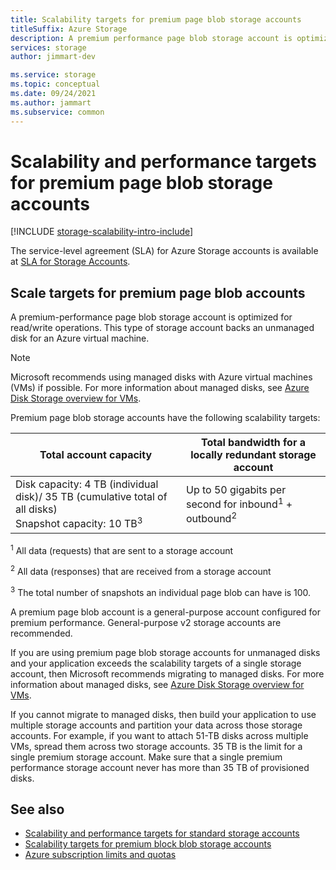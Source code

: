```yaml
---
title: Scalability targets for premium page blob storage accounts
titleSuffix: Azure Storage
description: A premium performance page blob storage account is optimized for read/write operations. This type of storage account backs an unmanaged disk for an Azure virtual machine.
services: storage
author: jimmart-dev

ms.service: storage
ms.topic: conceptual
ms.date: 09/24/2021
ms.author: jammart
ms.subservice: common
---
```


# Scalability and performance targets for premium page blob storage accounts

[!INCLUDE [storage-scalability-intro-include](../../../includes/storage-scalability-intro-include.md)]

The service-level agreement (SLA) for Azure Storage accounts is available at [SLA for Storage Accounts](https://azure.microsoft.com/support/legal/sla/storage/v1_5/).

## Scale targets for premium page blob accounts

A premium-performance page blob storage account is optimized for read/write operations. This type of storage account backs an unmanaged disk for an Azure virtual machine.

> [!NOTE]
> Microsoft recommends using managed disks with Azure virtual machines (VMs) if possible. For more information about managed disks, see [Azure Disk Storage overview for VMs](../../virtual-machines/managed-disks-overview.md).

Premium page blob storage accounts have the following scalability targets:

| Total account capacity                            | Total bandwidth for a locally redundant storage account                     |
| ------------------------------------------------- | --------------------------------------------------------------------------- |
| Disk capacity: 4 TB (individual disk)/ 35 TB (cumulative total of all disks) <br>Snapshot capacity: 10 TB<sup>3</sup> | Up to 50 gigabits per second for inbound<sup>1</sup> + outbound<sup>2</sup> |

<sup>1</sup> All data (requests) that are sent to a storage account

<sup>2</sup> All data (responses) that are received from a storage account

<sup>3</sup> The total number of snapshots an individual page blob can have is 100.

A premium page blob account is a general-purpose account configured for premium performance. General-purpose v2 storage accounts are recommended.

If you are using premium page blob storage accounts for unmanaged disks and your application exceeds the scalability targets of a single storage account, then Microsoft recommends migrating to managed disks. For more information about managed disks, see [Azure Disk Storage overview for VMs](../../virtual-machines/managed-disks-overview.md).

If you cannot migrate to managed disks, then build your application to use multiple storage accounts and partition your data across those storage accounts. For example, if you want to attach 51-TB disks across multiple VMs, spread them across two storage accounts. 35 TB is the limit for a single premium storage account. Make sure that a single premium performance storage account never has more than 35 TB of provisioned disks.

## See also

- [Scalability and performance targets for standard storage accounts](../common/scalability-targets-standard-account.md)
- [Scalability targets for premium block blob storage accounts](../blobs/scalability-targets-premium-block-blobs.md)
- [Azure subscription limits and quotas](../../azure-resource-manager/management/azure-subscription-service-limits.md)
